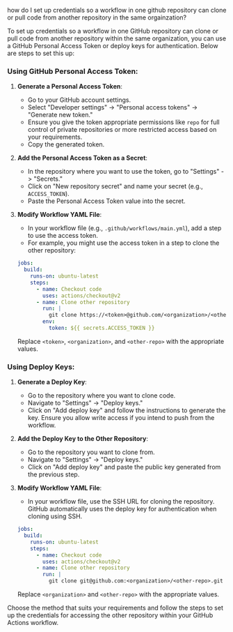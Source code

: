 how do I set up credentials so a workflow in one github repository can clone or pull code from another repository in the same orgainzation?

To set up credentials so a workflow in one GitHub repository can clone or pull code from another repository within the same organization, you can use a GitHub Personal Access Token or deploy keys for authentication. Below are steps to set this up:

### Using GitHub Personal Access Token:

1. **Generate a Personal Access Token**:
   - Go to your GitHub account settings.
   - Select "Developer settings" -> "Personal access tokens" -> "Generate new token."
   - Ensure you give the token appropriate permissions like `repo` for full control of private repositories or more restricted access based on your requirements.
   - Copy the generated token.

2. **Add the Personal Access Token as a Secret**:
   - In the repository where you want to use the token, go to "Settings" -> "Secrets."
   - Click on "New repository secret" and name your secret (e.g., `ACCESS_TOKEN`).
   - Paste the Personal Access Token value into the secret.

3. **Modify Workflow YAML File**:
   - In your workflow file (e.g., `.github/workflows/main.yml`), add a step to use the access token.
   - For example, you might use the access token in a step to clone the other repository:
   
   ```yaml
   jobs:
     build:
       runs-on: ubuntu-latest
       steps:
         - name: Checkout code
           uses: actions/checkout@v2
         - name: Clone other repository
           run: |
             git clone https://<token>@github.com/<organization>/<other-repo>.git
           env:
             token: ${{ secrets.ACCESS_TOKEN }}
   ```

   Replace `<token>`, `<organization>`, and `<other-repo>` with the appropriate values.

### Using Deploy Keys:

1. **Generate a Deploy Key**:
   - Go to the repository where you want to clone code.
   - Navigate to "Settings" -> "Deploy keys."
   - Click on "Add deploy key" and follow the instructions to generate the key. Ensure you allow write access if you intend to push from the workflow.

2. **Add the Deploy Key to the Other Repository**:
   - Go to the repository you want to clone from.
   - Navigate to "Settings" -> "Deploy keys."
   - Click on "Add deploy key" and paste the public key generated from the previous step.

3. **Modify Workflow YAML File**:
   - In your workflow file, use the SSH URL for cloning the repository. GitHub automatically uses the deploy key for authentication when cloning using SSH.
   
   ```yaml
   jobs:
     build:
       runs-on: ubuntu-latest
       steps:
         - name: Checkout code
           uses: actions/checkout@v2
         - name: Clone other repository
           run: |
             git clone git@github.com:<organization>/<other-repo>.git
   ```

   Replace `<organization>` and `<other-repo>` with the appropriate values.

Choose the method that suits your requirements and follow the steps to set up the credentials for accessing the other repository within your GitHub Actions workflow.
